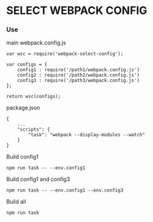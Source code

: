 # SELECT WEBPACK CONFIG


### Use

main webpack.config.js

    var wsc = require('webpack-select-config');
    
    var configs = {
        config1 : require('/path1/webpack.config.js')
        config2 : require('/path2/webpack.config.js')
        config3 : require('/path3/webpack.config.js')
    };
    
    return wsc(configs);
    
package.json

    {
        ...
        "scripts": {
            "task": "webpack --display-modules --watch"
        }
    }
    
Build config1

    npm run task -- --env.config1 
    
Build config1 and config3

    npm run task -- --env.config1 --env.config3
    
Build all

    npm run task